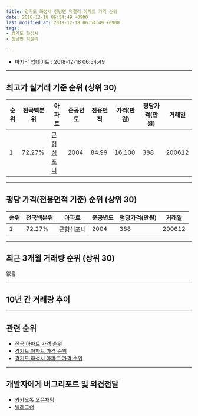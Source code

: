 ```yaml
---
title: 경기도 화성시 정남면 덕절리 아파트 가격 순위
date: 2018-12-18 06:54:49 +0900
last_modified_at: 2018-12-18 06:54:49 +0900
tags:
- 경기도 화성시
- 정남면 덕절리

---
```


* 마지막 업데이트 : 2018-12-18 06:54:49

---

## 최고가 실거래 기준 순위 (상위 30)


|순위|전국백분위|아파트|준공년도|전용면적|가격(만원)|평당가격(만원)|거래일|
|---|---|---|---|---|---|---|---|
|1|72.27%|[근형심포니](https://search.naver.com/search.naver?query=%EA%B2%BD%EA%B8%B0%EB%8F%84+%ED%99%94%EC%84%B1%EC%8B%9C+%EC%A0%95%EB%82%A8%EB%A9%B4+%EB%8D%95%EC%A0%88%EB%A6%AC+%EA%B7%BC%ED%98%95%EC%8B%AC%ED%8F%AC%EB%8B%88)|2004|84.99|16,100|388|200612|


---

## 평당 가격(전용면적 기준) 순위 (상위 30)


|순위|전국백분위|아파트|준공년도|평당가격(만원)|거래일|
|---|---|---|---|---|---|
|1|72.27%|[근형심포니](https://search.naver.com/search.naver?query=%EA%B2%BD%EA%B8%B0%EB%8F%84+%ED%99%94%EC%84%B1%EC%8B%9C+%EC%A0%95%EB%82%A8%EB%A9%B4+%EB%8D%95%EC%A0%88%EB%A6%AC+%EA%B7%BC%ED%98%95%EC%8B%AC%ED%8F%AC%EB%8B%88)|2004|388|200612|


---

## 최근 3개월 거래량 순위 (상위 30)

없음

---

## 10년 간 거래량 추이


<div style="width:100%;">
    <canvas id="deal_progress" height="250"></canvas>
</div>

<script>
new Chart(document.getElementById("deal_progress"), {
    type: 'line',
    data: {
        labels: ['200812','200901','200902','200903','200904','200905','200906','200907','200908','200909','200910','200911','200912','201001','201002','201003','201004','201005','201006','201007','201008','201009','201010','201011','201012','201101','201102','201103','201104','201105','201106','201107','201108','201109','201110','201111','201112','201201','201202','201203','201204','201205','201206','201207','201208','201209','201210','201211','201212','201301','201302','201303','201304','201305','201306','201307','201308','201309','201310','201311','201312','201401','201402','201403','201404','201405','201406','201407','201408','201409','201410','201411','201412','201501','201502','201503','201504','201505','201506','201507','201508','201509','201510','201511','201512','201601','201602','201603','201604','201605','201606','201607','201608','201609','201610','201611','201612','201701','201702','201703','201704','201705','201706','201707','201708','201709','201710','201711','201712','201801','201802','201803','201804','201805','201806','201807','201808','201809','201810','201811','201812'],
        datasets: [{
            label: '실거래 수',
            pointRadius: 1,
            data: [0, 0, 1, 4, 0, 1, 2, 4, 9, 3, 3, 1, 1, 3, 1, 2, 4, 0, 0, 3, 2, 2, 0, 3, 3, 2, 2, 1, 1, 5, 2, 3, 3, 2, 4, 2, 0, 0, 1, 2, 4, 3, 0, 1, 1, 0, 1, 2, 2, 2, 1, 4, 2, 0, 0, 1, 1, 0, 0, 0, 3, 2, 1, 1, 2, 1, 2, 2, 2, 0, 7, 2, 1, 0, 1, 2, 3, 1, 4, 1, 0, 4, 1, 4, 2, 2, 2, 3, 2, 0, 2, 2, 1, 2, 1, 0, 2, 0, 1, 2, 2, 1, 0, 3, 1, 1, 1, 0, 1, 1, 0, 2, 0, 2, 0, 0, 1, 0, 0, 0, 0],
            borderColor: "rgba(255, 201, 14, 1)",
            backgroundColor: "rgba(255, 201, 14, 0.5)",
            fill: true,
        }]
    },
    options: {
        responsive: true,
        title: {
            display: true,
            text: '10년간 거래량 추이'
        },
        tooltips: {
            mode: 'index',
            intersect: false,
        },
        hover: {
            mode: 'nearest',
            intersect: true
        },
        scales: {
            xAxes: [{
                display: true,
                scaleLabel: {
                    display: true,
                    labelString: '년/월'
                }
            }],
            yAxes: [{
                display: true,
                ticks: {
                    suggestedMin: 0,
                },
                scaleLabel: {
                    display: true,
                    labelString: '실거래 수'
                }
            }]
        }
    }
});

</script>


---

## 관련 순위

- [전국 아파트 가격 순위](https://inasie.github.io/apt-ranking/전국)
- [경기도 아파트 가격 순위](https://inasie.github.io/apt-ranking/경기도)
- [경기도 화성시 아파트 가격 순위](https://inasie.github.io/apt-ranking/경기도-화성시)


---

## 개발자에게 버그리포트 및 의견전달

- [카카오톡 오픈채팅](https://open.kakao.com/o/gLJUAP4)
- [텔레그램](https://t.me/inasie)

